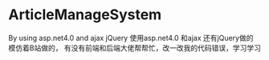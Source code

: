 # ArticleManageSystem

By using asp.net4.0 and ajax jQuery 使用asp.net4.0 和ajax 还有jQuery做的
模仿着B站做的， 有没有前端和后端大佬帮帮忙，改一改我的代码错误，学习学习
